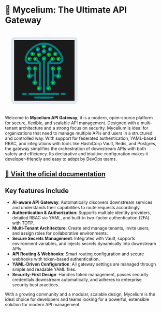 # 🚀 Mycelium: The Ultimate API Gateway

<img
  alt="Mycelium Logo"
  src="docs/assets/logo-large.svg"
  width="200"
  style="margin: 20px; background-color: #e2e8f0; border-radius: 10px; padding: 10px;"
/>

Welcome to **Mycelium API Gateway**, it is a modern, open-source platform for
secure, flexible, and scalable API management. Designed with a multi-tenant
architecture and a strong focus on security, Mycelium is ideal for organizations
that need to manage multiple APIs and users in a structured and controlled way.
With support for federated authentication, YAML-based RBAC, and integrations
with tools like HashiCorp Vault, Redis, and Postgres, the gateway simplifies the
orchestration of downstream APIs with both safety and efficiency. Its
declarative and intuitive configuration makes it developer-friendly and easy to
adopt by DevOps teams.

## [📃 Visit the oficial documentation](https://lepistabioinformatics.github.io/mycelium-docs/)

## Key features include

* **AI-aware API Gateway**: Automatically discovers downstream services and
  understands their capabilities to route requests accordingly.
* **Authentication & Authorization**: Supports multiple identity providers,
  detailed RBAC via YAML, and built-in two-factor authentication (2FA) with
  TOTP.
* **Multi-Tenant Architecture**: Create and manage tenants, invite users, and
  assign roles for collaborative environments.
* **Secure Secrets Management**: Integrates with Vault, supports environment
  variables, and injects secrets dynamically into downstream APIs.
* **API Routing & Webhooks**: Smart routing configuration and secure webhooks
  with token-based authentication.
* **YAML-Driven Configuration**: All gateway settings are managed through simple
  and readable YAML files.
* **Security-First Design**: Handles token management, passes security
  credentials downstream automatically, and adheres to enterprise security best
  practices.

With a growing community and a modular, scalable design, Mycelium is the ideal
choice for developers and teams looking for a powerful, extensible solution for
modern API management.
